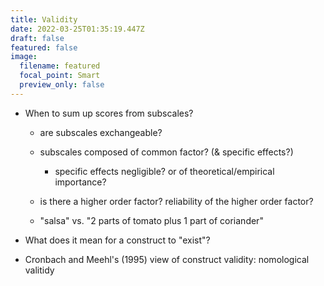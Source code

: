 ```yaml
---
title: Validity
date: 2022-03-25T01:35:19.447Z
draft: false
featured: false
image:
  filename: featured
  focal_point: Smart
  preview_only: false
---
```

* When to sum up scores from subscales?

  * are subscales exchangeable?
  * subscales composed of common factor? (& specific effects?)

    * specific effects negligible? or of theoretical/empirical importance?
  * is there a higher order factor? reliability of the higher order factor?
  * "salsa" vs. "2 parts of tomato plus 1 part of coriander"
* What does it mean for a construct to "exist"?
* Cronbach and Meehl's (1995) view of construct validity: nomological valitidy